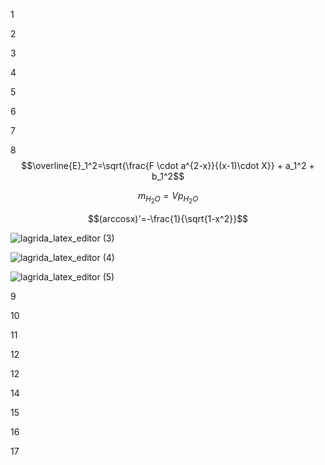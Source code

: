 1



2



3



4



5



6



7



8
$$\overline{E}_1^2=\sqrt{\frac{F \cdot a^{2-x}}{(x-1)\cdot X}} + a_1^2 + b_1^2$$

$$m_{H_2O}=Vp_{H_2O}$$

$$(arccosx)'=-\frac{1}{\sqrt{1-x^2}}$$

![lagrida_latex_editor (3)](https://user-images.githubusercontent.com/114469279/200489491-60eb6139-e9ce-4629-92b3-03decfbd6c37.png)

![lagrida_latex_editor (4)](https://user-images.githubusercontent.com/114469279/200489502-a1753ebd-c710-4a91-b1bb-a014ba4c6c0b.png)

![lagrida_latex_editor (5)](https://user-images.githubusercontent.com/114469279/200489409-e9c9a704-29cd-4ad1-97c9-8343f83618cb.png)



9



10




11



12




12



14





15





16




17
